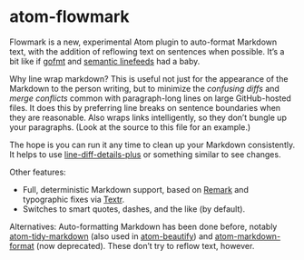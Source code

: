 # atom-flowmark

Flowmark is a new, experimental Atom plugin to auto-format Markdown text, with the
addition of reflowing text on sentences when possible.
It’s a bit like if
[gofmt](https://utcc.utoronto.ca/~cks/space/blog/programming/GoWhyGofmtAccepted) and
[semantic linefeeds](http://rhodesmill.org/brandon/2012/one-sentence-per-line/) had a
baby.

Why line wrap markdown? This is useful not just for the appearance of the Markdown to the
person writing, but to minimize the *confusing diffs* and *merge conflicts* common with
paragraph-long lines on large GitHub-hosted files.
It does this by preferring line breaks on sentence boundaries when they are reasonable.
Also wraps links intelligently, so they don’t bungle up your paragraphs.
(Look at the source to this file for an example.)

The hope is you can run it any time to clean up your Markdown consistently.
It helps to use [line-diff-details-plus](https://atom.io/packages/line-diff-details-plus)
or something similar to see changes.

Other features:

- Full, deterministic Markdown support, based on
  [Remark](https://github.com/remarkjs/remark) and typographic fixes via
  [Textr](https://github.com/A/textr).
- Switches to smart quotes, dashes, and the like (by default).

Alternatives: Auto-formatting Markdown has been done before, notably
[atom-tidy-markdown](https://github.com/slang800/atom-tidy-markdown) (also used in
[atom-beautify](https://github.com/Glavin001/atom-beautify)) and
[atom-markdown-format](https://github.com/shurcooL-legacy/atom-markdown-format) (now
deprecated). These don’t try to reflow text, however.
